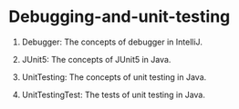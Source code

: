 # Debugging-and-unit-testing

1. Debugger: The concepts of debugger in IntelliJ.

2. JUnit5: The concepts of JUnit5 in Java.

3. UnitTesting: The concepts of unit testing in Java.

4. UnitTestingTest: The tests of unit testing in Java.
